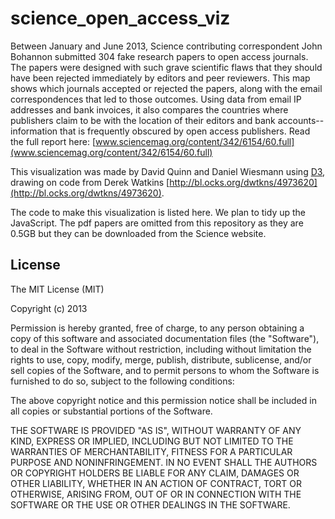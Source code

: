 science_open_access_viz
=======================

Between January and June 2013, Science contributing correspondent John Bohannon submitted 304 fake research papers to open access journals. The papers were designed with such grave scientific flaws that they should have been rejected immediately by editors and peer reviewers. This map shows which journals accepted or rejected the papers, along with the email correspondences that led to those outcomes. Using data from email IP addresses and bank invoices, it also compares the countries where publishers claim to be with the location of their editors and bank accounts--information that is frequently obscured by open access publishers. Read the full report here: [www.sciencemag.org/content/342/6154/60.full](www.sciencemag.org/content/342/6154/60.full)

This visualization was made by David Quinn and Daniel Wiesmann using [D3](http://d3js.org/), drawing on code from Derek Watkins [http://bl.ocks.org/dwtkns/4973620](http://bl.ocks.org/dwtkns/4973620).

The code to make this visualization is listed here. We plan to tidy up the JavaScript. The pdf papers are omitted from this repository as they are 0.5GB but they can be downloaded from the Science website.


License
-------

The MIT License (MIT)

Copyright (c) 2013

Permission is hereby granted, free of charge, to any person obtaining a copy
of this software and associated documentation files (the "Software"), to deal
in the Software without restriction, including without limitation the rights
to use, copy, modify, merge, publish, distribute, sublicense, and/or sell
copies of the Software, and to permit persons to whom the Software is
furnished to do so, subject to the following conditions:

The above copyright notice and this permission notice shall be included in
all copies or substantial portions of the Software.

THE SOFTWARE IS PROVIDED "AS IS", WITHOUT WARRANTY OF ANY KIND, EXPRESS OR
IMPLIED, INCLUDING BUT NOT LIMITED TO THE WARRANTIES OF MERCHANTABILITY,
FITNESS FOR A PARTICULAR PURPOSE AND NONINFRINGEMENT. IN NO EVENT SHALL THE
AUTHORS OR COPYRIGHT HOLDERS BE LIABLE FOR ANY CLAIM, DAMAGES OR OTHER
LIABILITY, WHETHER IN AN ACTION OF CONTRACT, TORT OR OTHERWISE, ARISING FROM,
OUT OF OR IN CONNECTION WITH THE SOFTWARE OR THE USE OR OTHER DEALINGS IN
THE SOFTWARE.
